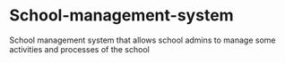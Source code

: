 # School-management-system
School management system that allows school admins to manage some activities and processes of the school
